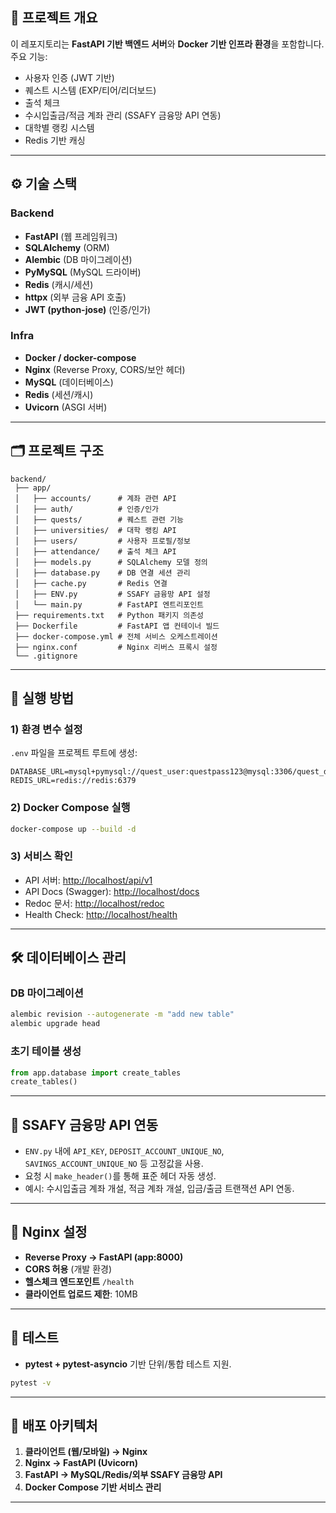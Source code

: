 ## 📌 프로젝트 개요

이 레포지토리는 **FastAPI 기반 백엔드 서버**와 **Docker 기반 인프라 환경**을 포함합니다.
주요 기능:

* 사용자 인증 (JWT 기반)
* 퀘스트 시스템 (EXP/티어/리더보드)
* 출석 체크
* 수시입출금/적금 계좌 관리 (SSAFY 금융망 API 연동)
* 대학별 랭킹 시스템
* Redis 기반 캐싱

---

## ⚙️ 기술 스택

### Backend

* **FastAPI** (웹 프레임워크)
* **SQLAlchemy** (ORM)
* **Alembic** (DB 마이그레이션)
* **PyMySQL** (MySQL 드라이버)
* **Redis** (캐시/세션)
* **httpx** (외부 금융 API 호출)
* **JWT (python-jose)** (인증/인가)

### Infra

* **Docker / docker-compose**
* **Nginx** (Reverse Proxy, CORS/보안 헤더)
* **MySQL** (데이터베이스)
* **Redis** (세션/캐시)
* **Uvicorn** (ASGI 서버)

---

## 🗂️ 프로젝트 구조

```
backend/
 ├── app/
 │   ├── accounts/      # 계좌 관련 API
 │   ├── auth/          # 인증/인가
 │   ├── quests/        # 퀘스트 관련 기능
 │   ├── universities/  # 대학 랭킹 API
 │   ├── users/         # 사용자 프로필/정보
 │   ├── attendance/    # 출석 체크 API
 │   ├── models.py      # SQLAlchemy 모델 정의
 │   ├── database.py    # DB 연결 세션 관리
 │   ├── cache.py       # Redis 연결
 │   ├── ENV.py         # SSAFY 금융망 API 설정
 │   └── main.py        # FastAPI 엔트리포인트
 ├── requirements.txt   # Python 패키지 의존성
 ├── Dockerfile         # FastAPI 앱 컨테이너 빌드
 ├── docker-compose.yml # 전체 서비스 오케스트레이션
 ├── nginx.conf         # Nginx 리버스 프록시 설정
 └── .gitignore
```

---

## 🚀 실행 방법

### 1) 환경 변수 설정

`.env` 파일을 프로젝트 루트에 생성:

```env
DATABASE_URL=mysql+pymysql://quest_user:questpass123@mysql:3306/quest_db
REDIS_URL=redis://redis:6379
```

### 2) Docker Compose 실행

```bash
docker-compose up --build -d
```

### 3) 서비스 확인

* API 서버: [http://localhost/api/v1](http://localhost/api/v1)
* API Docs (Swagger): [http://localhost/docs](http://localhost/docs)
* Redoc 문서: [http://localhost/redoc](http://localhost/redoc)
* Health Check: [http://localhost/health](http://localhost/health)

---

## 🛠️ 데이터베이스 관리

### DB 마이그레이션

```bash
alembic revision --autogenerate -m "add new table"
alembic upgrade head
```

### 초기 테이블 생성

```python
from app.database import create_tables
create_tables()
```

---

## 📡 SSAFY 금융망 API 연동

* `ENV.py` 내에 `API_KEY`, `DEPOSIT_ACCOUNT_UNIQUE_NO`, `SAVINGS_ACCOUNT_UNIQUE_NO` 등 고정값을 사용.
* 요청 시 `make_header()`를 통해 표준 헤더 자동 생성.
* 예시: 수시입출금 계좌 개설, 적금 계좌 개설, 입금/출금 트랜잭션 API 연동.

---

## 📑 Nginx 설정

* **Reverse Proxy → FastAPI (app:8000)**
* **CORS 허용** (개발 환경)
* **헬스체크 엔드포인트** `/health`
* **클라이언트 업로드 제한**: 10MB

---

## 🧪 테스트

* **pytest + pytest-asyncio** 기반 단위/통합 테스트 지원.

```bash
pytest -v
```

---

## 📌 배포 아키텍처

1. **클라이언트 (웹/모바일) → Nginx**
2. **Nginx → FastAPI (Uvicorn)**
3. **FastAPI → MySQL/Redis/외부 SSAFY 금융망 API**
4. **Docker Compose 기반 서비스 관리**

---
